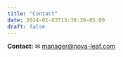 ```yaml
---
title: "Contact"
date: 2024-01-03T13:38:39-05:00
draft: false
---
```



**Contact:** ✉ manager@nova-leaf.com 
